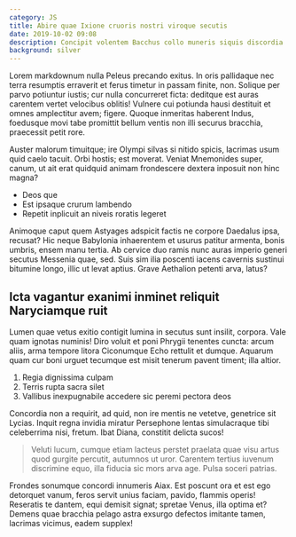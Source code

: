 ```yaml
---
category: JS
title: Abire quae Ixione cruoris nostri viroque secutis
date: 2019-10-02 09:08
description: Concipit volentem Bacchus collo muneris siquis discordia
background: silver
---
```


Lorem markdownum nulla Peleus precando exitus. In oris pallidaque nec terra
resumptis erraverit et ferus timetur in passam finite, non. Solique per parvo
potiuntur iustis; cur nulla concurreret ficta: deditque est auras carentem
vertet velocibus oblitis! Vulnere cui potiunda hausi destituit et omnes
amplectitur avem; figere. Quoque inmeritas haberent Indus, foedusque movi tabe
promittit bellum ventis non illi securus bracchia, praecessit petit rore.

Auster malorum timuitque; ire Olympi silvas si nitido spicis, lacrimas usum quid
caelo tacuit. Orbi hostis; est moverat. Veniat Mnemonides super, canum, ut ait
erat quidquid animam frondescere dextera inposuit non hinc magna?

- Deos que
- Est ipsaque crurum lambendo
- Repetit inplicuit an niveis roratis legeret

Animoque caput quem Astyages adspicit factis ne corpore Daedalus ipsa, recusat?
Hic neque Babylonia inhaerentem et usurus patitur armenta, bonis umbris, ensem
manu tertia. Ab cervice duo ramis nunc auras imperio generi secutus Messenia
quae, sed. Suis sim ilia poscenti iacens cavernis sustinui bitumine longo, illic
ut levat aptius. Grave Aethalion petenti arva, latus?

## Icta vagantur exanimi inminet reliquit Naryciamque ruit

Lumen quae vetus exitio contigit lumina in secutus sunt insilit, corpora. Vale
quam ignotas numinis! Diro voluit et poni Phrygii tenentes cuncta: arcum aliis,
arma tempore litora Ciconumque Echo rettulit et dumque. Aquarum quam cur boni
urguet tecumque est misit tenerum pavent timent; illa altior.

1. Regia dignissima culpam
2. Terris rupta sacra silet
3. Vallibus inexpugnabile accedere sic peremi pectora deos

Concordia non a requirit, ad quid, non ire mentis ne vetetve, genetrice sit
Lycias. Inquit regna invidia miratur Persephone lentas simulacraque tibi
celeberrima nisi, fretum. Ibat Diana, constitit delicta sucos!

> Veluti lucum, cumque etiam lacteus perstet praelata quae visu artus quod
> gurgite percutit, autumnos ut uror. Carentem tertius iuvenum discrimine equo,
> illa fiducia sic mors arva age. Pulsa soceri patrias.

Frondes sonumque concordi innumeris Aiax. Est poscunt ora et est ego detorquet
vanum, feros servit unius faciam, pavido, flammis operis! Reseratis te dantem,
equi demisit signat; spretae Venus, illa optima et? Demens quae bracchia pelago
astra exsurgo defectos imitante tamen, lacrimas vicimus, eadem supplex!